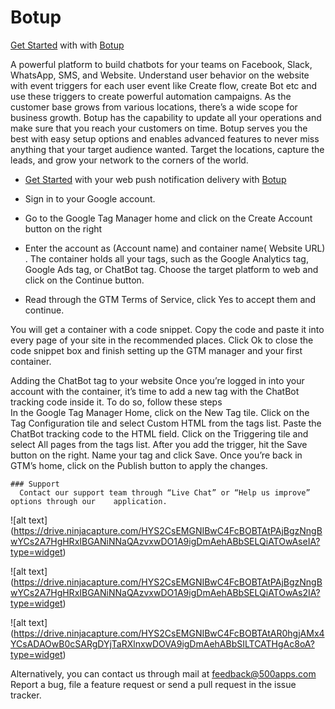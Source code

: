 # Botup
[Get Started](https://infinity.500apps.com/Botup) with with [Botup](https://botup.com)

A powerful platform to build chatbots for your teams on Facebook, Slack, WhatsApp, SMS, and Website.
Understand user behavior on the website with event triggers for each user event like Create flow, create Bot etc and use these triggers to create powerful automation campaigns.
As the customer base grows from various locations, there’s a wide scope for business growth. Botup has the capability to update all your operations and make sure that you reach your customers on time.
Botup serves you the best with easy setup options and enables advanced features to never miss anything that your target audience wanted. Target the locations, capture the leads, and grow your network to the corners of the world.

- [Get Started](https://infinity.500apps.com/Botup) with your web push notification delivery with [Botup](https://Botup.com)


- Sign in to your Google account.

- Go to the Google Tag Manager home and click on the Create Account button on the right

- Enter the account as (Account name) and container name( Website URL) . The container holds all your tags, such as the Google   Analytics tag, Google Ads tag, or ChatBot tag. Choose the target platform to web and click on the Continue button.

- Read through the GTM Terms of Service, click Yes to accept them and continue.

You will get a container with a code snippet. Copy the code and paste it into every page of your site in the recommended places.
Click Ok to close the code snippet box and finish setting up the GTM manager and your first container.

Adding the ChatBot tag to your website
Once you’re logged in into your account with the container, it’s time to add a new tag with the ChatBot tracking code inside it. To do so, follow these steps   
In the Google Tag Manager Home, click on the New Tag tile.
Click on the Tag Configuration tile and select Custom HTML from the tags list.
Paste the ChatBot tracking code to the HTML field.
Click on the Triggering tile and select All pages from the tags list.
After you add the trigger, hit the Save button on the right.
Name your tag and click Save.
Once you’re back in GTM’s home, click on the Publish button to apply the changes.

    ### Support 
      Contact our support team through “Live Chat” or “Help us improve” options through our    application.

![alt text]
(https://drive.ninjacapture.com/HYS2CsEMGNIBwC4FcBOBTAtPAjBgzNngBwYCs2A7HgHRxIBGANiNNaQAzvxwDO1A9igDmAehABbSELQiATOwAseIA?type=widget) 

![alt text]
(https://drive.ninjacapture.com/HYS2CsEMGNIBwC4FcBOBTAtPAjBgzNngBwYCs2A7HgHRxIBGANiNNaQAzvxwDO1A9igDmAehABbSELQiATOwAs2IA?type=widget)

![alt text]
(https://drive.ninjacapture.com/HYS2CsEMGNIBwC4FcBOBTAtAR0hgjAMx4YCsADAOwB0cSARgDYjTaRXlnxwDOVA9igDmAehABbSILTCATHgAc8oA?type=widget) 

Alternatively, you can contact us through mail at feedback@500apps.com
Report a bug, file a feature request or send a pull request in the issue tracker.

